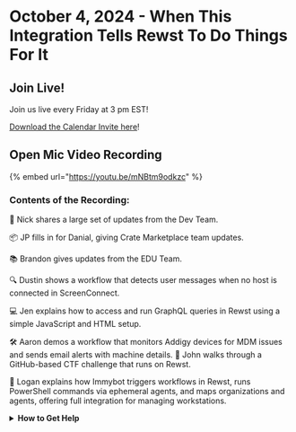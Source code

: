 # October 4, 2024 - When This Integration Tells Rewst To Do Things For It

## Join Live!

Join us live every Friday at 3 pm EST!

&#x20;[Download the Calendar Invite here](https://engine.rewst.io/webhooks/custom/trigger/02eb02e2-1177-43d9-9e13-8547414979fc/c47fdd7f-4075-47a8-ba92-94e790e67c06?request_type=open_mic_link&)!

## Open Mic Video Recording

{% embed url="https://youtu.be/mNBtm9odkzc" %}



### Contents of the Recording:

🔄 Nick shares a large set of updates from the Dev Team.&#x20;

📦 JP fills in for Danial, giving Crate Marketplace team updates.&#x20;

📚 Brandon gives updates from the EDU Team.&#x20;

🔍 Dustin shows a workflow that detects user messages when no host is connected in ScreenConnect.&#x20;

💻 Jen explains how to access and run GraphQL queries in Rewst using a simple JavaScript and HTML setup.

&#x20;🛠️ Aaron demos a workflow that monitors Addigy devices for MDM issues and sends email alerts with machine details. 🏁 John walks through a GitHub-based CTF challenge that runs on Rewst.

&#x20;🔧 Logan explains how Immybot triggers workflows in Rewst, runs PowerShell commands via ephemeral agents, and maps organizations and agents, offering full integration for managing workstations.



<details>

<summary><strong>How to Get Help</strong></summary>

* 💬 Chat (Discord): [https://discord.gg/rewst​​ ](https://discord.gg/rewst%E2%80%8B%E2%80%8B)
  * Private #\{{ msp \}} channel
  * \#the-kewp
* 🎫 Submit Tickets to: the\_roc@rewst.io
* 📝 Feature Request + Integration Requests: [https://rewst.canny.io/](https://rewst.canny.io/)

**CLUCK UNIVERSITY – REWST TRAINING:**&#x20;

* 👨‍🏫 Live Instructor-Led Training: [https://calendly.com/cluck-u/](https://calendly.com/cluck-u/)
* 🏁 Rewst Foundations Training: [https://docs.rewst.help/cluck-university/rewst-foundations-10x](https://docs.rewst.help/cluck-university/rewst-foundations-10x)
* ▶️ On-demand Videos: [https://docs.rewst.help/cluck-university/rewst-foundations-10x](https://docs.rewst.help/cluck-university/rewst-foundations-10x)

**DOCS:**&#x20;

* 🥚 Rewst Docs: [https://docs.rewst.help ](https://docs.rewst.help)
* ⛩️ Jinja Docs: [https://jinja.palletsprojects.com/](https://jinja.palletsprojects.com/)

**KEY LINKS:**&#x20;

* 📝 Feature Request + Integration Requests: [https://rewst.canny.io/](https://rewst.canny.io/)

</details>
